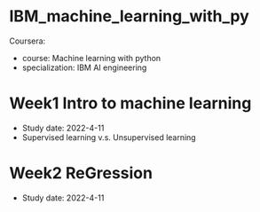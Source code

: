 # IBM_machine_learning_with_py
Coursera:
- course: Machine learning with python
- specialization: IBM AI engineering

# Week1 Intro to machine learning
- Study date: 2022-4-11
- Supervised learning v.s. Unsupervised learning

# Week2 ReGression
- Study date: 2022-4-11
